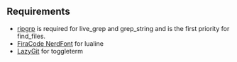 ## Requirements
- [ripgrp](https://github.com/BurntSushi/ripgrep?tab=readme-ov-file#installation) is required for live_grep and grep_string and is the first priority for find_files.
- [FiraCode NerdFont](https://github.com/ryanoasis/nerd-fonts/releases/download/v3.1.1/FiraCode.zip) for lualine
- [LazyGit](https://github.com/jesseduffield/lazygit?tab=readme-ov-file#ubuntu) for toggleterm
